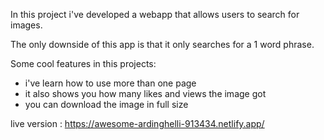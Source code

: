 In this project i've developed a webapp that allows users to search for images.

The only downside of this app is that it only searches for a 1 word phrase.

Some cool features in this projects:
- i've learn how to use more than one page
- it also shows you how many likes and views the image got
- you can download the image in full size

live version : https://awesome-ardinghelli-913434.netlify.app/
